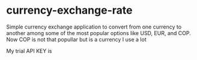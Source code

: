 # currency-exchange-rate
Simple currency exchange application to convert from one currency to another among some of the most popular options like USD, EUR, and COP. 
Now COP is not that popullar but is a currency I use a lot

My trial API KEY is 